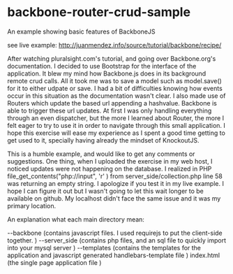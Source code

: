 backbone-router-crud-sample
===========================

An example showing basic features of BackboneJS

see live example: 
http://juanmendez.info/source/tutorial/backbone/recipe/

After watching pluralsight.com's tutorial, and going over Backbone.org's documentation.
I decided to use Bootstrap for the interface of the application. It blew my mind how Backbone.js does in its background
remote crud calls. All it took me was to save a model such as model.save() for it to either udpate or save.
I had a bit of difficulties knowing how events occur in this situation as the documentation wasn't clear. I also made use
of Routers which update the based url appending a hashvalue. Backbone is able to trigger these url updates. At first I was
only handling everything through an even dispatcher, but the more I learned about Router, the more I felt eager to try to 
use it in order to navigate through this small application. I hope this exercise will ease my experience as I spent a 
good time getting to get used to it, specially having already the mindset of KnockoutJS.

This is a humble example, and would like to get any comments or suggestions. 
One thing, when I uploaded the exercise in my web host, I noticed updates were not happening on the database. I realized
in PHP file_get_contents("php://input", 'r' ) from server_side/collection.php line 58 was returning an empty string. I apologize
if you test it in my live example. I hope I can figure it out but I wasn't going to let this wait longer to be available on github.
My localhost didn't face the same issue and it was my primary location.

An explanation what each main directory mean:

--backbone (contains javascript files. I used requirejs to put the client-side together. )
--server_side (contains php files, and an sql file to quickly import into your mysql server ) 
--templates (contains the templates for the application and javascript generated handlebars-template file )
index.html (the single page application file )
